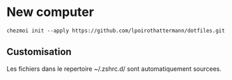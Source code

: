 # New computer
```
chezmoi init --apply https://github.com/lpoirothattermann/dotfiles.git
```

## Customisation
Les fichiers dans le repertoire ~/.zshrc.d/ sont automatiquement sourcees.
